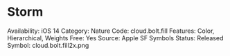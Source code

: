 # Storm

Availability: iOS 14
Category: Nature
Code: cloud.bolt.fill
Features: Color, Hierarchical, Weights
Free: Yes
Source: Apple SF Symbols
Status: Released
Symbol: cloud.bolt.fill2x.png